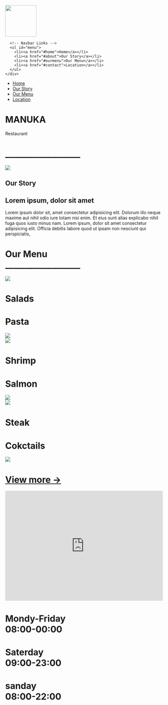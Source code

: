  <!DOCTYPE html>
<html lang="en">
<head>
    <meta charset="UTF-8">
    <meta http-equiv="X-UA-Compatible" content="IE=edge">
    <meta name="viewport" content="width=device-width, initial-scale=1.0">
    <link rel="stylesheet" href="style.css">
    <title>Restaurant</title>
</head>
<body>
  <nav id="navbar" class="">
    <div class="nav-wrapper">
      <!-- Navbar Logo -->
      <div class="logo">
        <!-- Logo Placeholder for Illustration -->
        <a href="#home"><img width="100px" height="auto" src="img/logo.jpg"></a>
      </div>
  
      <!-- Navbar Links -->
      <ul id="menu">
        <li><a href="#home">Home</a></li>
        <li><a href="#about">Our Story</a></li>
        <li><a href="#ourmenu">Our Menu</a></li>
        <li><a href="#contact">Location</a></li>
      </ul>
    </div>
  </nav>
  
  
  <!-- Menu Icon -->
  <div class="menuIcon">
    <span class="icon icon-bars"></span>
    <span class="icon icon-bars overlay"></span>
  </div>
  
  
  <div class="overlay-menu">
    <ul id="menu">
        <li><a href="#home">Home</a></li>
        <li><a href="#about">Our Story</a></li>
        <li><a href="#ourmenu">Our Menu</a></li>
        <li><a href="#contact">Location</a></li>
      </ul>
  </div>

  <div class="intro" id="home">
    <h1>MANUKA</h1>
    <p>Restaurant</p>
  </div>
<div class="heading">
  <h1>__________________</h1>
</div>
<section class="about-us" id="about">
  <img src="img/banner.jpg">
  <div class="content">
    <h1 id="our-story">Our Story</h1>
    <h2>Lorem ipsum, dolor sit amet </h2>
    <p>Lorem ipsum dolor sit, amet consectetur adipisicing elit.
       Dolorum illo neque 
       maxime aut nihil odio iure totam nisi enim. Et eius sunt alias explicabo
        nihil fuga quos iusto minus nam.
      Lorem ipsum, dolor sit amet consectetur adipisicing elit. Officia 
      debitis labore quod ut ipsam non nesciunt qui perspiciatis,</p>
  </div>
</section>

<div class="menu" id="ourmenu">
  <h1>Our Menu<br>__________________</h1>
</div> 

<div class="menu-p">
  <img src="img/salads.jpg">  
<div class="menu-t">
  <h1>Salads</h1>
</div>
</div>

<div class="menu-tl">
  <h1>Pasta</h1>
<div class="menu-pr">
  <img src="img/pasta1.jpg">  
</div>
</div>

<div class="menu-p">
  <img src="img/shrimp.jpg">  
<div class="menu-t">
  <h1>Shrimp</h1>
</div>
</div>

<div class="menu-tl">
  <h1>Salmon</h1>
<div class="menu-pr">
  <img src="img/salmon.jpg">  
</div>
</div>

<div class="menu-p">
  <img src="img/steak.jpg">  
<div class="menu-t">
  <h1>Steak</h1>
</div>
</div>

<div class="menu-tl">
  <h1>Cokctails</h1>
<div class="menu-pr">
  <img src="img/cokctails.png">  
</div>
</div>
<div class="menu" id="ourmenu">
  <a href="#"><h1>View more &#8594; </h1></a>
</div>

<div class="location">
  <iframe src="https://www.google.com/maps/embed?pb=!1m18!1m12!1m3!1d2947.612387931762!2d21.14298957603814!3d42.372099234340894!2m3!1f0!2f0!3f0!3m2!1i1024!2i768!4f13.1!3m3!1m2!1s0x13547f3dbd7edcd5%3A0x2bb0c8db641a76a!2sManuka%20Restaurant!5e0!3m2!1sen!2s!4v1685318449777!5m2!1sen!2s" width="100%" height="350" style="border:0;" allowfullscreen="" loading="lazy" referrerpolicy="no-referrer-when-downgrade"></iframe>
</div>
<div class="hours" id="contact">
  <h1>Mondy-Friday<br>08:00-00:00</h1>
  <h1>Saterday<br>09:00-23:00</h1>
  <h1>sanday<br>08:00-22:00</h1>

</div>

